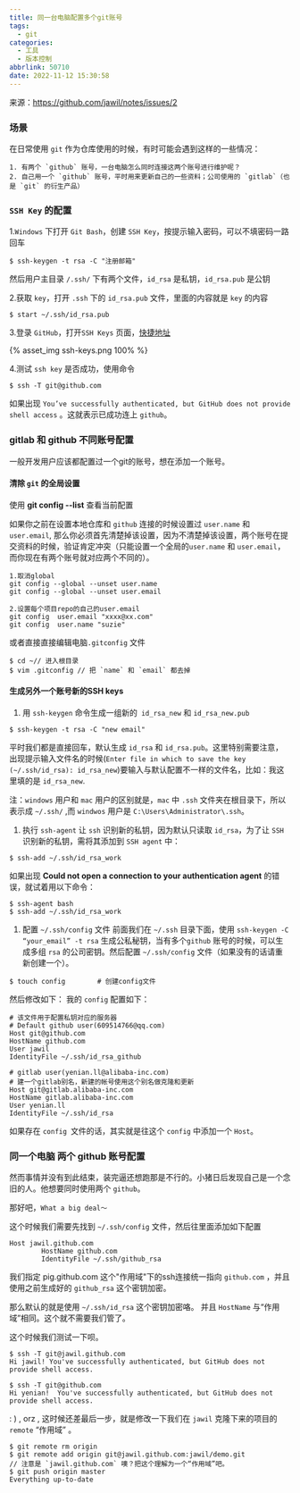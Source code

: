 ```yaml
---
title: 同一台电脑配置多个git账号
tags:
  - git
categories:
  - 工具
  - 版本控制
abbrlink: 50710
date: 2022-11-12 15:30:58
---
```


来源：https://github.com/jawil/notes/issues/2

<!-- more -->

### 场景

在日常使用 `git` 作为仓库使用的时候，有时可能会遇到这样的一些情况：

```shell
1. 有两个 `github` 账号，一台电脑怎么同时连接这两个账号进行维护呢？
2. 自己用一个 `github` 账号，平时用来更新自己的一些资料；公司使用的 `gitlab`（也是 `git` 的衍生产品）
```

### `SSH Key` 的配置

1.`Windows` 下打开 `Git Bash`，创建 `SSH Key`，按提示输入密码，可以不填密码一路回车

```shell
$ ssh-keygen -t rsa -C "注册邮箱"
```

然后用户主目录 `/.ssh/` 下有两个文件，`id_rsa` 是私钥，`id_rsa.pub` 是公钥

2.获取 `key`，打开 `.ssh` 下的 `id_rsa.pub` 文件，里面的内容就是 `key` 的内容

```shell
$ start ~/.ssh/id_rsa.pub
```

3.登录 `GitHub`，打开`SSH Keys` 页面，[快捷地址](https://github.com/settings/ssh)

{% asset_img ssh-keys.png 100% %}

4.测试 `ssh key` 是否成功，使用命令

```shell
$ ssh -T git@github.com
```

如果出现 `You’ve successfully authenticated, but GitHub does not provide shell access` 。这就表示已成功连上 `github`。

### gitlab 和 github 不同账号配置

一般开发用户应该都配置过一个git的账号，想在添加一个账号。

#### 清除 `git` 的全局设置

使用 **git config --list** 查看当前配置

如果你之前在设置本地仓库和 `github` 连接的时候设置过 `user.name` 和 `user.email`, 那么你必须首先清楚掉该设置，因为不清楚掉该设置，两个账号在提交资料的时候，验证肯定冲突（只能设置一个全局的`user.name` 和 `user.email`，而你现在有两个账号就对应两个不同的）。

```shell
1.取消global
git config --global --unset user.name
git config --global --unset user.email

2.设置每个项目repo的自己的user.email
git config  user.email "xxxx@xx.com"
git config  user.name "suzie"
```

或者直接直接编辑电脑`.gitconfig` 文件

```
$ cd ~// 进入根目录
$ vim .gitconfig // 把 `name` 和 `email` 都去掉
```

#### 生成另外一个账号新的SSH keys

1. 用 `ssh-keygen` 命令生成一组新的` id_rsa_new` 和 `id_rsa_new.pub`

```
$ ssh-keygen -t rsa -C "new email"
```

平时我们都是直接回车，默认生成 `id_rsa` 和 `id_rsa.pub`。这里特别需要注意，出现提示输入文件名的时候(`Enter file in which to save the key (~/.ssh/id_rsa): id_rsa_new`)要输入与默认配置不一样的文件名，比如：我这里填的是 `id_rsa_new`.

注：`windows` 用户和 `mac` 用户的区别就是，`mac` 中 `.ssh` 文件夹在根目录下，所以表示成 `~/.ssh/` ,而 `windwos` 用户是 `C:\Users\Administrator\.ssh`。

1. 执行 `ssh-agent` 让 `ssh` 识别新的私钥，因为默认只读取 `id_rsa`，为了让 `SSH` 识别新的私钥，需将其添加到 `SSH agent` 中：

```shell
$ ssh-add ~/.ssh/id_rsa_work  
```

如果出现 **Could not open a connection to your authentication agent** 的错误，就试着用以下命令：

```shell
$ ssh-agent bash
$ ssh-add ~/.ssh/id_rsa_work
```

1. 配置 `~/.ssh/config` 文件
   前面我们在 `~/.ssh` 目录下面，使用 `ssh-keygen -C “your_email” -t rsa` 生成公私秘钥，当有多个`github` 账号的时候，可以生成多组 `rsa` 的公司密钥。然后配置 `~/.ssh/config` 文件（如果没有的话请重新创建一个）。

```shell
$ touch config        # 创建config文件
```

然后修改如下：
我的 `config` 配置如下：

```shell
# 该文件用于配置私钥对应的服务器
# Default github user(609514766@qq.com)
Host git@github.com
HostName github.com
User jawil
IdentityFile ~/.ssh/id_rsa_github

# gitlab user(yenian.ll@alibaba-inc.com)
# 建一个gitlab别名，新建的帐号使用这个别名做克隆和更新
Host git@gitlab.alibaba-inc.com
HostName gitlab.alibaba-inc.com
User yenian.ll
IdentityFile ~/.ssh/id_rsa
```

如果存在 `config `文件的话，其实就是往这个 `config` 中添加一个 `Host`。

### 同一个电脑 两个 github 账号配置

然而事情并没有到此结束，装完逼还想跑那是不行的。小猪日后发现自己是一个念旧的人。他想要同时使用两个 `github`。

那好吧，`What a big deal～`

这个时候我们需要先找到 `~/.ssh/config` 文件，然后往里面添加如下配置

```shell
Host jawil.github.com
        HostName github.com
        IdentityFile ~/.ssh/github_rsa
```

我们指定 pig.github.com 这个"作用域"下的ssh连接统一指向 `github.com` ，并且使用之前生成好的 `github_rsa` 这个密钥加密。

那么默认的就是使用 `~/.ssh/id_rsa` 这个密钥加密咯。 并且 `HostName` 与“作用域”相同。这个就不需要我们管了。

这个时候我们测试一下呗。

```shell
$ ssh -T git@jawil.github.com
Hi jawil! You've successfully authenticated, but GitHub does not provide shell access.

$ ssh -T git@github.com
Hi yenian!  You've successfully authenticated, but GitHub does not provide shell access.
```

: ) , orz , 这时候还差最后一步，就是修改一下我们在 `jawil` 克隆下来的项目的 `remote` “作用域” 。

```shell
$ git remote rm origin
$ git remote add origin git@jawil.github.com:jawil/demo.git 
// 注意是 `jawil.github.com` 噢？把这个理解为一个“作用域”吧。
$ git push origin master
Everything up-to-date 
```
